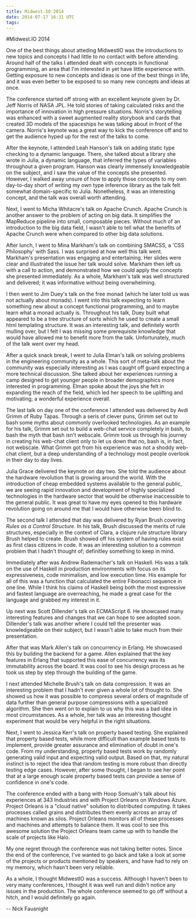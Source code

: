 ```yaml
---
title: Midwest.IO 2014
date: 2014-07-17 16:31 UTC
tags:
---
```

#Midwest.IO 2014

One of the best things about atteding MidwestIO was the introductions to new topics and concepts I had little to no contact with before attending. Around half of the talks I attended dealt with concepts in functional programming, an area that I'm interested in yet have little experience with. Getting exposure to new concepts and ideas is one of the best things in life, and it was even better to be exposed to so many new concepts and ideas at once.

The conference started off strong with an excellent keynote given by Dr. Jeff Norris of NASA JPL. He told stories of taking calculated risks and the importance of innovation in high pressure situations. Norris's storytelling was enhanced with a sweet augmented reality storybook and cards that created 3D models of the spaceships he was talking about in front of the camera. Norris's keynote was a great way to kick the conference off and to get the audience hyped up for the rest of the talks to come.

After the keynote, I attended Leah Hanson's talk on adding static type checking to a dynamic language. There, she talked about a library she wrote in Julia, a dynamic language, that inferred the types of variables throughout a given program. Hanson was clearly immensely knowledgeable on the subject, and I saw the value of the concepts she presented. However, I walked away unsure of how to apply those concepts to my own day-to-day short of writing my own type inference library as the talk felt somewhat domain-specific to Julia. Nonetheless, it was an interesting concept, and the talk was overall worth attending.

Next, I went to Micha Whitacre's talk on Apache Crunch. Apache Crunch is another answer to the problem of acting on big data. It simplifies the MapReduce pipeline into small, composable pieces. Without much of an introduction to the big data field, I wasn't able to tell what the benefits of Apache Crunch were when compared to other big data solutions.

After lunch, I went to Mina Markham's talk on combining SMACSS, a 'CSS Philosophy' with Sass. I was surprised at how well this talk went. Markham's presentation was engaging and entertaining. Her slides were clear and illustrated the issue her talk would solve. Markham then left us with a call to action, and demonstrated how we could apply the concepts she presented immediately. As a whole, Markham's talk was well structured and delivered; it was informative without being overwhelming.

I then went to Jim Duey's talk on the free monad (which he later told us was not actually about monads). I went into this talk expecting to learn something new about a concept functional programming, and to maybe learn what a monad actually is. Throughout his talk, Duey built what appeared to be a tree structure of sorts which he used to create a small html templating structure. It was an interesting talk, and definitely worth mulling over, but I felt I was missing some prerequisite knowledge that would have allowed me to benefit more from the talk. Unfortunately, much of the talk went over my head.

After a quick snack break, I went to Julia Elman's talk on solving problems in the engineering community as a whole. This sort of meta-talk about the community was especially interesting as I was caught off guard expecting a more technical discussion. She talked about her experiences running a camp designed to get younger people in broader demographics more interested in programming. Elman spoke about the joys she felt in expanding the reach of the field, which led her speech to be uplifting and motivating; a wonderful experience overall.

The last talk on day one of the conference I attended was delivered by Avdi Grimm of Ruby Tapas. Through a seris of clever puns, Grimm set out to bash some myths about commonly overlooked technologies. As an example for his talk, Grimm set out to build a web-chat service completely in bash, to bash the myth that bash isn't webscale. Grimm took us through his journey in creating his web-chat client only to let us down that no, bash is, in fact, not webscale. What Grimm got from his experience was not a shoddy web-chat client, but a deep understanding of a technology most people overlook in their day to day lives.

Julia Grace delivered the keynote on day two. She told the audience about the hardware revolution that is growing around the world. With the introduction of cheap embedded systems available to the general public, we are seeing rapid innovation and development of highly specialized technologies in the hardware sector that would be otherwise inaccessible to the general public. It was great to have my eyes opened to this hardware revolution going on around me that I would have otherwise been blind to.

The second talk I attended that day was delivered by Ryan Brush covering _Rules as a Control Structure_. In his talk, Brush discussed the merits of rule structures, especially in the context of Clara, a clojure rule structure library Brush helped to create. Brush showed off his system of having rules exist as first class citizens in code. It was an interesting solution to a common problem that I hadn't thought of; definitley something to keep in mind.

Immediately after was Andrew Rademacher's talk on Haskell. His was a talk on the use of Haskell in production environments with focus on its expressiveness, code minimalism, and low execution time. His example for all of this was a function that calculated the entire Fibonacci sequence in one line. While I think his claims of Haskell being both the most expressive and fastest language are overreaching, he made a great case for the language and grabbed my interest in it.

Up next was Scott Dillender's talk on ECMAScript 6. He showcased many interesting features and changes that we can hope to see adopted soon. Dillender's talk was another where I could tell the presenter was knowledgeable on their subject, but I wasn't able to take much from their presentation.

After that was Mark Allen's talk on concurrency in Erlang. He showcased this by building the backend for a game. Allen explained that the key features in Erlang that supported this ease of concurrency was its immutability across the board. It was cool to see his design process as he took us step by step through the building of the game.

I next attended Michelle Brush's talk on data compression. It was an interesting problem that I hadn't ever given a whole lot of thought to. She showed us how it was possible to compress several orders of magnitude of data further than general purpose compressions with a specialized algorithm. She then went on to explain to us why this was a bad idea in most circumstances. As a whole, her talk was an interesting thought experiment that would be very helpful in the right situations.

Next, I went to Jessica Kerr's talk on property based testing. She explained that property based tests, while more difficult than example based tests to implement, provide greater assurance and elimination of doubt in one's code. From my understanding, property based tests work by randomly generating valid input and expecting valid output. Based on that, my natural instinct is to reject the idea that random testing is more robust than directly testing edge cases. However, after some thought, I began to see her point that at a large enough scale property based tests can provide a sense of confidence in one's code.

The conference ended with a bang with Hoop Somuah's talk about his experiences at 343 Industries and with Project Orleans on Windows Azure. Project Orleans is a "cloud native" solution to distributed computing. It takes processes called grains and distributes them evenly across an array of machines known as silos. Project Orleans monitors all of these processes and machines and attempts to balance them. It was cool to see this awesome solution the Project Orleans team came up with to handle the scale of projects like Halo.

My one regret through the conference was not taking better notes. Since the end of the conference, I've wanted to go back and take a look at some of the projects or products mentioned by speakers, and have had to rely on my memory, which hasn't been very reliable.

As a whole, I thought MidwestIO was a success. Although I haven't been to very many conferences, I thought it was well run and didn't notice any issues in the production. The whole conference seemed to go off without a hitch, and I would definitely go again.


-- Nick Fausnight